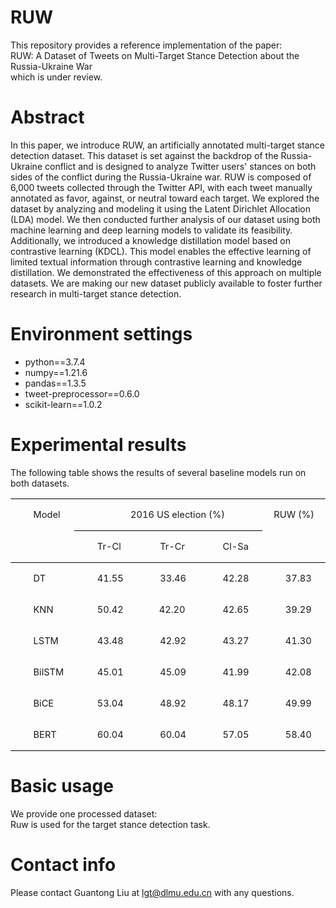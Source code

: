 # RUW
This repository provides a reference implementation of the paper:  
RUW: A Dataset of Tweets on Multi-Target Stance Detection about the Russia-Ukraine War  
which is under review.
# Abstract
In this paper, we introduce RUW, an artificially annotated multi-target stance detection dataset. This dataset is set against the backdrop of the Russia-Ukraine conflict and is designed to analyze Twitter users' stances on both sides of the conflict during the Russia-Ukraine war. RUW is composed of 6,000 tweets collected through the Twitter API, with each tweet manually annotated as favor, against, or neutral toward each target. We explored the dataset by analyzing and modeling it using the Latent Dirichlet Allocation (LDA) model. We then conducted further analysis of our dataset using both machine learning and deep learning models to validate its feasibility. Additionally, we introduced a knowledge distillation model based on contrastive learning (KDCL). This model enables the effective learning of limited textual information through contrastive learning and knowledge distillation. We demonstrated the effectiveness of this approach on multiple datasets. We are making our new dataset publicly available to foster further research in multi-target stance detection.
# Environment settings
- python==3.7.4  
- numpy==1.21.6  
- pandas==1.3.5  
- tweet-preprocessor==0.6.0  
- scikit-learn==1.0.2
# Experimental results
The following table shows the results of several baseline models run on both datasets.  

<table class=MsoTableGrid border=0 cellspacing=0 cellpadding=0
 style='border-collapse:collapse;border:none;mso-yfti-tbllook:1184;mso-padding-alt:
 0cm 5.4pt 0cm 5.4pt;mso-border-insideh:none;mso-border-insidev:none'>
 <tr style='mso-yfti-irow:0;mso-yfti-firstrow:yes'>
  <td width=92 rowspan=2 valign=top style='width:69.1pt;border-top:solid windowtext 1.0pt;
  border-left:none;border-bottom:solid windowtext 1.0pt;border-right:none;
  mso-border-top-alt:solid windowtext .5pt;mso-border-bottom-alt:solid windowtext .5pt;
  padding:0cm 5.4pt 0cm 5.4pt'>
  <p class=MsoNormal style='text-indent:22.0pt'><a name="_Hlk143418719"><span
  lang=EN-US style='font-size:11.0pt;mso-bidi-font-size:10.5pt'>Model<o:p></o:p></span></a></p>
  </td>
  <span style='mso-bookmark:_Hlk143418719'></span>
  <td width=277 colspan=3 valign=top style='width:207.4pt;border-top:solid windowtext 1.0pt;
  border-left:none;border-bottom:solid windowtext 1.0pt;border-right:none;
  mso-border-top-alt:solid windowtext .5pt;mso-border-bottom-alt:solid windowtext .5pt;
  padding:0cm 5.4pt 0cm 5.4pt'>
  <p class=MsoNormal align=center style='text-align:center;text-indent:22.0pt'><span
  style='mso-bookmark:_Hlk143418719'><span lang=EN-US style='font-size:11.0pt;
  mso-bidi-font-size:10.5pt'>2016 US election (%)<o:p></o:p></span></span></p>
  </td>
  <span style='mso-bookmark:_Hlk143418719'></span>
  <td width=93 valign=top style='width:69.5pt;border:none;border-top:solid windowtext 1.0pt;
  mso-border-top-alt:solid windowtext .5pt;padding:0cm 5.4pt 0cm 5.4pt'>
  <p class=MsoNormal align=center style='text-align:center;text-indent:0cm;
  mso-char-indent-count:0'><span style='mso-bookmark:_Hlk143418719'><span
  lang=EN-US style='font-size:11.0pt;mso-bidi-font-size:10.5pt'>RUW (%)<o:p></o:p></span></span></p>
  </td>
  <span style='mso-bookmark:_Hlk143418719'></span>
 </tr>
 <tr style='mso-yfti-irow:1'>
  <span style='mso-bookmark:_Hlk143418719'></span>
  <td width=92 valign=top style='width:69.1pt;border:none;border-bottom:solid windowtext 1.0pt;
  mso-border-top-alt:solid windowtext .5pt;mso-border-top-alt:solid windowtext .5pt;
  mso-border-bottom-alt:solid windowtext .5pt;padding:0cm 5.4pt 0cm 5.4pt'>
  <p class=MsoNormal style='text-indent:22.0pt'><span style='mso-bookmark:_Hlk143418719'><span
  lang=EN-US style='font-size:11.0pt;mso-bidi-font-size:10.5pt'>Tr-Cl<o:p></o:p></span></span></p>
  </td>
  <span style='mso-bookmark:_Hlk143418719'></span>
  <td width=92 valign=top style='width:69.15pt;border-top:solid windowtext 1.0pt;
  border-left:none;border-bottom:solid windowtext 1.0pt;border-right:none;
  mso-border-top-alt:solid windowtext .5pt;mso-border-bottom-alt:solid windowtext .5pt;
  padding:0cm 5.4pt 0cm 5.4pt'>
  <p class=MsoNormal style='text-indent:22.0pt'><span style='mso-bookmark:_Hlk143418719'><span
  lang=EN-US style='font-size:11.0pt;mso-bidi-font-size:10.5pt'>Tr-Cr<o:p></o:p></span></span></p>
  </td>
  <span style='mso-bookmark:_Hlk143418719'></span>
  <td width=92 valign=top style='width:69.15pt;border-top:solid windowtext 1.0pt;
  border-left:none;border-bottom:solid windowtext 1.0pt;border-right:none;
  mso-border-top-alt:solid windowtext .5pt;mso-border-bottom-alt:solid windowtext .5pt;
  padding:0cm 5.4pt 0cm 5.4pt'>
  <p class=MsoNormal style='text-indent:22.0pt'><span style='mso-bookmark:_Hlk143418719'><span
  lang=EN-US style='font-size:11.0pt;mso-bidi-font-size:10.5pt'>Cl-Sa<o:p></o:p></span></span></p>
  </td>
  <span style='mso-bookmark:_Hlk143418719'></span>
  <td width=93 valign=top style='width:69.5pt;border:none;border-bottom:solid windowtext 1.0pt;
  mso-border-bottom-alt:solid windowtext .5pt;padding:0cm 5.4pt 0cm 5.4pt'><span
  style='mso-bookmark:_Hlk143418719'></span>
  <p class=MsoNormal style='text-indent:22.0pt'><span style='mso-bookmark:_Hlk143418719'><span
  lang=EN-US style='font-size:11.0pt;mso-bidi-font-size:10.5pt'><o:p>&nbsp;</o:p></span></span></p>
  </td>
  <span style='mso-bookmark:_Hlk143418719'></span>
 </tr>
 <tr style='mso-yfti-irow:2'>
  <td width=92 valign=top style='width:69.1pt;border:none;mso-border-top-alt:
  solid windowtext .5pt;padding:0cm 5.4pt 0cm 5.4pt'>
  <p class=MsoNormal style='text-indent:22.0pt'><span style='mso-bookmark:_Hlk143418719'><span
  lang=EN-US style='font-size:11.0pt;mso-bidi-font-size:10.5pt'>DT<o:p></o:p></span></span></p>
  </td>
  <span style='mso-bookmark:_Hlk143418719'></span>
  <td width=92 valign=top style='width:69.1pt;border:none;mso-border-top-alt:
  solid windowtext .5pt;padding:0cm 5.4pt 0cm 5.4pt'>
  <p class=MsoNormal style='text-indent:22.0pt'><span style='mso-bookmark:_Hlk143418719'><span
  lang=EN-US style='font-size:11.0pt;mso-bidi-font-size:10.5pt'>41.55<o:p></o:p></span></span></p>
  </td>
  <span style='mso-bookmark:_Hlk143418719'></span>
  <td width=92 valign=top style='width:69.15pt;border:none;mso-border-top-alt:
  solid windowtext .5pt;padding:0cm 5.4pt 0cm 5.4pt'>
  <p class=MsoNormal style='text-indent:22.0pt'><span style='mso-bookmark:_Hlk143418719'><span
  lang=EN-US style='font-size:11.0pt;mso-bidi-font-size:10.5pt'>33.46<o:p></o:p></span></span></p>
  </td>
  <span style='mso-bookmark:_Hlk143418719'></span>
  <td width=92 valign=top style='width:69.15pt;border:none;mso-border-top-alt:
  solid windowtext .5pt;padding:0cm 5.4pt 0cm 5.4pt'>
  <p class=MsoNormal style='text-indent:22.0pt'><span style='mso-bookmark:_Hlk143418719'><span
  lang=EN-US style='font-size:11.0pt;mso-bidi-font-size:10.5pt'>42.28<o:p></o:p></span></span></p>
  </td>
  <span style='mso-bookmark:_Hlk143418719'></span>
  <td width=93 valign=top style='width:69.5pt;border:none;mso-border-top-alt:
  solid windowtext .5pt;padding:0cm 5.4pt 0cm 5.4pt'>
  <p class=MsoNormal style='text-indent:22.0pt'><span style='mso-bookmark:_Hlk143418719'><span
  lang=EN-US style='font-size:11.0pt;mso-bidi-font-size:10.5pt'>37.83<o:p></o:p></span></span></p>
  </td>
  <span style='mso-bookmark:_Hlk143418719'></span>
 </tr>
 <tr style='mso-yfti-irow:3'>
  <td width=92 valign=top style='width:69.1pt;padding:0cm 5.4pt 0cm 5.4pt'>
  <p class=MsoNormal style='text-indent:22.0pt'><span style='mso-bookmark:_Hlk143418719'><span
  lang=EN-US style='font-size:11.0pt;mso-bidi-font-size:10.5pt'>KNN<o:p></o:p></span></span></p>
  </td>
  <span style='mso-bookmark:_Hlk143418719'></span>
  <td width=92 valign=top style='width:69.1pt;padding:0cm 5.4pt 0cm 5.4pt'>
  <p class=MsoNormal style='text-indent:22.0pt'><span style='mso-bookmark:_Hlk143418719'><span
  lang=EN-US style='font-size:11.0pt;mso-bidi-font-size:10.5pt'>50.42<o:p></o:p></span></span></p>
  </td>
  <span style='mso-bookmark:_Hlk143418719'></span>
  <td width=92 valign=top style='width:69.15pt;padding:0cm 5.4pt 0cm 5.4pt'>
  <p class=MsoNormal style='text-indent:20.9pt;mso-char-indent-count:1.9'><span
  style='mso-bookmark:_Hlk143418719'><span lang=EN-US style='font-size:11.0pt;
  mso-bidi-font-size:10.5pt'>42.20<o:p></o:p></span></span></p>
  </td>
  <span style='mso-bookmark:_Hlk143418719'></span>
  <td width=92 valign=top style='width:69.15pt;padding:0cm 5.4pt 0cm 5.4pt'>
  <p class=MsoNormal style='text-indent:22.0pt'><span style='mso-bookmark:_Hlk143418719'><span
  lang=EN-US style='font-size:11.0pt;mso-bidi-font-size:10.5pt'>42.65<o:p></o:p></span></span></p>
  </td>
  <span style='mso-bookmark:_Hlk143418719'></span>
  <td width=93 valign=top style='width:69.5pt;padding:0cm 5.4pt 0cm 5.4pt'>
  <p class=MsoNormal style='text-indent:22.0pt'><span style='mso-bookmark:_Hlk143418719'><span
  lang=EN-US style='font-size:11.0pt;mso-bidi-font-size:10.5pt'>39.29<o:p></o:p></span></span></p>
  </td>
  <span style='mso-bookmark:_Hlk143418719'></span>
 </tr>
 <tr style='mso-yfti-irow:4'>
  <td width=92 valign=top style='width:69.1pt;padding:0cm 5.4pt 0cm 5.4pt'>
  <p class=MsoNormal style='text-indent:22.0pt'><span style='mso-bookmark:_Hlk143418719'><span
  lang=EN-US style='font-size:11.0pt;mso-bidi-font-size:10.5pt'>LSTM<o:p></o:p></span></span></p>
  </td>
  <span style='mso-bookmark:_Hlk143418719'></span>
  <td width=92 valign=top style='width:69.1pt;padding:0cm 5.4pt 0cm 5.4pt'>
  <p class=MsoNormal style='text-indent:22.0pt'><span style='mso-bookmark:_Hlk143418719'><span
  lang=EN-US style='font-size:11.0pt;mso-bidi-font-size:10.5pt'>43.48<o:p></o:p></span></span></p>
  </td>
  <span style='mso-bookmark:_Hlk143418719'></span>
  <td width=92 valign=top style='width:69.15pt;padding:0cm 5.4pt 0cm 5.4pt'>
  <p class=MsoNormal style='text-indent:22.0pt'><span style='mso-bookmark:_Hlk143418719'><span
  lang=EN-US style='font-size:11.0pt;mso-bidi-font-size:10.5pt'>42.92<o:p></o:p></span></span></p>
  </td>
  <span style='mso-bookmark:_Hlk143418719'></span>
  <td width=92 valign=top style='width:69.15pt;padding:0cm 5.4pt 0cm 5.4pt'>
  <p class=MsoNormal style='text-indent:22.0pt'><span style='mso-bookmark:_Hlk143418719'><span
  lang=EN-US style='font-size:11.0pt;mso-bidi-font-size:10.5pt'>43.27<o:p></o:p></span></span></p>
  </td>
  <span style='mso-bookmark:_Hlk143418719'></span>
  <td width=93 valign=top style='width:69.5pt;padding:0cm 5.4pt 0cm 5.4pt'>
  <p class=MsoNormal style='text-indent:22.0pt'><span style='mso-bookmark:_Hlk143418719'><span
  lang=EN-US style='font-size:11.0pt;mso-bidi-font-size:10.5pt'>41.30<o:p></o:p></span></span></p>
  </td>
  <span style='mso-bookmark:_Hlk143418719'></span>
 </tr>
 <tr style='mso-yfti-irow:5'>
  <td width=92 valign=top style='width:69.1pt;padding:0cm 5.4pt 0cm 5.4pt'>
  <p class=MsoNormal style='text-indent:22.0pt'><span style='mso-bookmark:_Hlk143418719'><span
  class=SpellE><span lang=EN-US style='font-size:11.0pt;mso-bidi-font-size:
  10.5pt'>BilSTM</span></span></span><span style='mso-bookmark:_Hlk143418719'><span
  lang=EN-US style='font-size:11.0pt;mso-bidi-font-size:10.5pt'><o:p></o:p></span></span></p>
  </td>
  <span style='mso-bookmark:_Hlk143418719'></span>
  <td width=92 valign=top style='width:69.1pt;padding:0cm 5.4pt 0cm 5.4pt'>
  <p class=MsoNormal style='text-indent:22.0pt'><span style='mso-bookmark:_Hlk143418719'><span
  lang=EN-US style='font-size:11.0pt;mso-bidi-font-size:10.5pt'>45.01<o:p></o:p></span></span></p>
  </td>
  <span style='mso-bookmark:_Hlk143418719'></span>
  <td width=92 valign=top style='width:69.15pt;padding:0cm 5.4pt 0cm 5.4pt'>
  <p class=MsoNormal style='text-indent:22.0pt'><span style='mso-bookmark:_Hlk143418719'><span
  lang=EN-US style='font-size:11.0pt;mso-bidi-font-size:10.5pt'>45.09<o:p></o:p></span></span></p>
  </td>
  <span style='mso-bookmark:_Hlk143418719'></span>
  <td width=92 valign=top style='width:69.15pt;padding:0cm 5.4pt 0cm 5.4pt'>
  <p class=MsoNormal style='text-indent:22.0pt'><span style='mso-bookmark:_Hlk143418719'><span
  lang=EN-US style='font-size:11.0pt;mso-bidi-font-size:10.5pt'>41.99<o:p></o:p></span></span></p>
  </td>
  <span style='mso-bookmark:_Hlk143418719'></span>
  <td width=93 valign=top style='width:69.5pt;padding:0cm 5.4pt 0cm 5.4pt'>
  <p class=MsoNormal style='text-indent:22.0pt'><span style='mso-bookmark:_Hlk143418719'><span
  lang=EN-US style='font-size:11.0pt;mso-bidi-font-size:10.5pt'>42.08<o:p></o:p></span></span></p>
  </td>
  <span style='mso-bookmark:_Hlk143418719'></span>
 </tr>
 <tr style='mso-yfti-irow:6'>
  <td width=92 valign=top style='width:69.1pt;padding:0cm 5.4pt 0cm 5.4pt'>
  <p class=MsoNormal style='text-indent:22.0pt'><span style='mso-bookmark:_Hlk143418719'><span
  class=SpellE><span lang=EN-US style='font-size:11.0pt;mso-bidi-font-size:
  10.5pt'>BiCE</span></span></span><span style='mso-bookmark:_Hlk143418719'><span
  lang=EN-US style='font-size:11.0pt;mso-bidi-font-size:10.5pt'><o:p></o:p></span></span></p>
  </td>
  <span style='mso-bookmark:_Hlk143418719'></span>
  <td width=92 valign=top style='width:69.1pt;padding:0cm 5.4pt 0cm 5.4pt'>
  <p class=MsoNormal style='text-indent:22.0pt'><span style='mso-bookmark:_Hlk143418719'><span
  lang=EN-US style='font-size:11.0pt;mso-bidi-font-size:10.5pt'>53.04<o:p></o:p></span></span></p>
  </td>
  <span style='mso-bookmark:_Hlk143418719'></span>
  <td width=92 valign=top style='width:69.15pt;padding:0cm 5.4pt 0cm 5.4pt'>
  <p class=MsoNormal style='text-indent:22.0pt'><span style='mso-bookmark:_Hlk143418719'><span
  lang=EN-US style='font-size:11.0pt;mso-bidi-font-size:10.5pt'>48.92<o:p></o:p></span></span></p>
  </td>
  <span style='mso-bookmark:_Hlk143418719'></span>
  <td width=92 valign=top style='width:69.15pt;padding:0cm 5.4pt 0cm 5.4pt'>
  <p class=MsoNormal style='text-indent:22.0pt'><span style='mso-bookmark:_Hlk143418719'><span
  lang=EN-US style='font-size:11.0pt;mso-bidi-font-size:10.5pt'>48.17<o:p></o:p></span></span></p>
  </td>
  <span style='mso-bookmark:_Hlk143418719'></span>
  <td width=93 valign=top style='width:69.5pt;padding:0cm 5.4pt 0cm 5.4pt'>
  <p class=MsoNormal style='text-indent:22.0pt'><span style='mso-bookmark:_Hlk143418719'><span
  lang=EN-US style='font-size:11.0pt;mso-bidi-font-size:10.5pt'>49.99<o:p></o:p></span></span></p>
  </td>
  <span style='mso-bookmark:_Hlk143418719'></span>
 </tr>
 <tr style='mso-yfti-irow:7;mso-yfti-lastrow:yes'>
  <td width=92 valign=top style='width:69.1pt;border:none;border-bottom:solid windowtext 1.0pt;
  mso-border-bottom-alt:solid windowtext .5pt;padding:0cm 5.4pt 0cm 5.4pt'>
  <p class=MsoNormal style='text-indent:22.0pt'><span style='mso-bookmark:_Hlk143418719'><span
  lang=EN-US style='font-size:11.0pt;mso-bidi-font-size:10.5pt'>BERT<o:p></o:p></span></span></p>
  </td>
  <span style='mso-bookmark:_Hlk143418719'></span>
  <td width=92 valign=top style='width:69.1pt;border:none;border-bottom:solid windowtext 1.0pt;
  mso-border-bottom-alt:solid windowtext .5pt;padding:0cm 5.4pt 0cm 5.4pt'>
  <p class=MsoNormal style='text-indent:22.0pt'><span style='mso-bookmark:_Hlk143418719'><span
  lang=EN-US style='font-size:11.0pt;mso-bidi-font-size:10.5pt'>60.04<o:p></o:p></span></span></p>
  </td>
  <span style='mso-bookmark:_Hlk143418719'></span>
  <td width=92 valign=top style='width:69.15pt;border:none;border-bottom:solid windowtext 1.0pt;
  mso-border-bottom-alt:solid windowtext .5pt;padding:0cm 5.4pt 0cm 5.4pt'>
  <p class=MsoNormal style='text-indent:22.0pt'><span style='mso-bookmark:_Hlk143418719'><span
  lang=EN-US style='font-size:11.0pt;mso-bidi-font-size:10.5pt'>60.04<o:p></o:p></span></span></p>
  </td>
  <span style='mso-bookmark:_Hlk143418719'></span>
  <td width=92 valign=top style='width:69.15pt;border:none;border-bottom:solid windowtext 1.0pt;
  mso-border-bottom-alt:solid windowtext .5pt;padding:0cm 5.4pt 0cm 5.4pt'>
  <p class=MsoNormal style='text-indent:22.0pt'><span style='mso-bookmark:_Hlk143418719'><span
  lang=EN-US style='font-size:11.0pt;mso-bidi-font-size:10.5pt'>57.05<o:p></o:p></span></span></p>
  </td>
  <span style='mso-bookmark:_Hlk143418719'></span>
  <td width=93 valign=top style='width:69.5pt;border:none;border-bottom:solid windowtext 1.0pt;
  mso-border-bottom-alt:solid windowtext .5pt;padding:0cm 5.4pt 0cm 5.4pt'>
  <p class=MsoNormal style='text-indent:22.0pt'><span style='mso-bookmark:_Hlk143418719'><span
  lang=EN-US style='font-size:11.0pt;mso-bidi-font-size:10.5pt'>58.40<o:p></o:p></span></span></p>
  </td>
  <span style='mso-bookmark:_Hlk143418719'></span>
 </tr>
</table>  

# Basic usage
We provide one processed dataset:   
Ruw is used for the target stance detection task.
# Contact info
Please contact Guantong Liu at lgt@dlmu.edu.cn with any questions.

